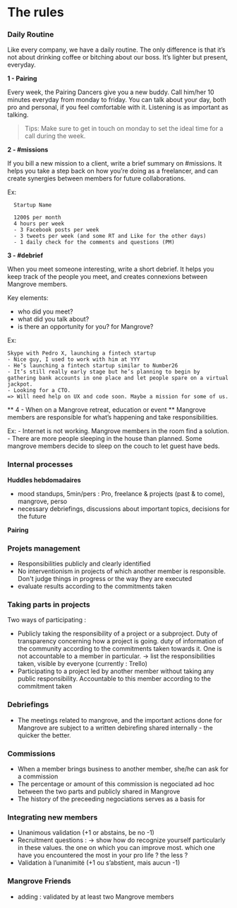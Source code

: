 # The rules


### Daily Routine

Like every company, we have a daily routine. The only difference is that it’s not about drinking coffee or bitching about our boss. It’s lighter but present, everyday.

****1 - Pairing****

Every week, the Pairing Dancers give you a new buddy. Call him/her 10 minutes everyday from monday to friday. You can talk about your day, both pro and personal, if you feel comfortable with it. Listening is as important as talking.

> Tips: Make sure to get in touch on monday to set the ideal time for a call during the week.



**2 - #missions**

If you bill a new mission to a client, write a brief summary on #missions. It helps you take a step back on how you’re doing as a freelancer, and can create synergies between members for future collaborations.

Ex:

      Startup Name

      1200$ per month 
      4 hours per week
      - 3 Facebook posts per week
      - 3 tweets per week (and some RT and Like for the other days)
      - 1 daily check for the comments and questions (PM)



**3 - #debrief**

When you meet someone interesting, write a short debrief. It helps you keep track of the people you meet, and creates connexions between Mangrove members.

Key elements:
- who did you meet?
- what did you talk about?
- is there an opportunity for you? for Mangrove?

Ex:

    Skype with Pedro X, launching a fintech startup
    - Nice guy, I used to work with him at YYY
    - He’s launching a fintech startup similar to Number26
    - It’s still really early stage but he’s planning to begin by gathering bank accounts in one place and let people spare on a virtual jackpot.
    - Looking for a CTO.
    => Will need help on UX and code soon. Maybe a mission for some of us.


** 4 - When on a Mangrove retreat, education or event
**
Mangrove members are responsible for what’s happening and take responsibilities.

Ex:
     -  Internet is not working. Mangrove members in the room find a solution.
      - There are more people sleeping in the house than planned. Some mangrove members decide to sleep on the couch to let guest have beds.


### Internal processes
**Huddles hebdomadaires**
   - mood standups, 5min/pers : Pro, freelance & projects (past & to come), mangrove, perso
   - necessary debriefings, discussions about important topics, decisions for the future

**Pairing**


### Projets management
- Responsibilities publicly and clearly identified
- No interventionism in projects of which another member is responsible. Don't judge things in progress or the way they are executed
- evaluate results according to the commitments taken 

### Taking parts in projects
Two ways of participating :
- Publicly taking the responsibility of a project or a subproject. Duty of transparency concerning how a project is going. duty of information of the community according to the commitments taken towards it. One is not accountable to a member in particular.
  -> list the responsibilities taken, visible by everyone (currently : Trello)
- Participating to a project led by another member without taking any public responsibility. Accountable to this member according to the commitment taken

### Debriefings
- The meetings related to mangrove, and the important actions done for Mangrove are subject to a written debirefing shared internally - the quicker the better.

### Commissions
- When a member brings business to another member, she/he can ask for a commission
- The percentage or amount of this commission is negociated ad hoc between the two parts and publicly shared in Mangrove
- The history of the preceeding negociations serves as a basis for 

### Integrating new members
- Unanimous validation (+1 or abstains, be no -1)
- Recruitment questions :
    -> show how do recognize yourself particularly in these values. the one on which you can improve most. which one have you encountered the most in your pro life ? the less ?
- Validation à l’unanimité (+1 ou s’abstient, mais aucun -1)


### Mangrove Friends
- adding : validated by at least two Mangrove members


